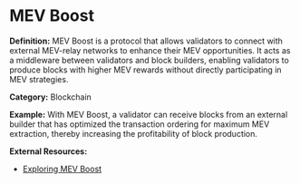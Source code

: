 # MEV Boost

**Definition:** MEV Boost is a protocol that allows validators to connect with external MEV-relay networks to enhance their MEV opportunities. It acts as a middleware between validators and block builders, enabling validators to produce blocks with higher MEV rewards without directly participating in MEV strategies.

**Category:** Blockchain

**Example:** With MEV Boost, a validator can receive blocks from an external builder that has optimized the transaction ordering for maximum MEV extraction, thereby increasing the profitability of block production.

**External Resources:**
- [Exploring MEV Boost](https://ethereum.org/en/developers/docs/mev-boost/)